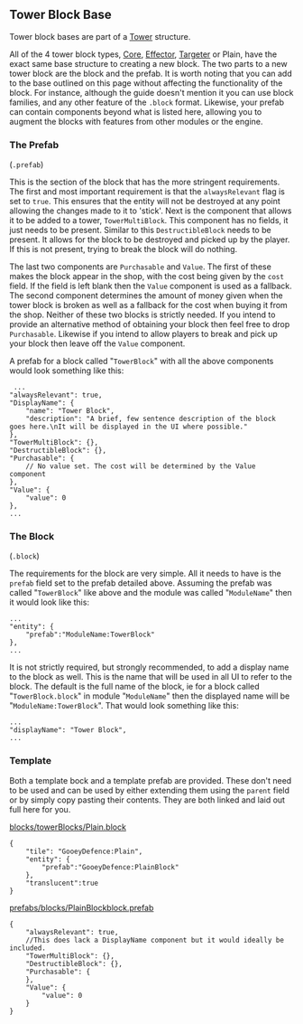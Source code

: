 ## Tower Block Base

Tower block bases are part of a [Tower](towers.md) structure.

All of the 4 tower block types, [Core](core.md), [Effector](effector.md), [Targeter](targeter.md) or Plain, have the exact same base structure to creating a new block. The two parts to a new tower block are the block and the prefab.
It is worth noting that you can add to the base outlined on this page without affecting the functionality of the block. For instance, although the guide doesn't mention it you can use block families, and any other feature of the `.block` format. Likewise, your prefab can contain components beyond what is listed here, allowing you to augment the blocks with features from other modules or the engine.

### The Prefab

(`.prefab`)

This is the section of the block that has the more stringent requirements. The first and most important requirement is that the `alwaysRelevant` flag is set to `true`. This ensures that the entity will not be destroyed at any point allowing the changes made to it to 'stick'.
Next is the component that allows it to be added to a tower, `TowerMultiBlock`. This component has no fields, it just needs to be present.
Similar to this `DestructibleBlock` needs to be present. It allows for the block to be destroyed and picked up by the player. If this is not present, trying to break the block will do nothing.

The last two components are `Purchasable` and `Value`. The first of these makes the block appear in the shop, with the cost being given by the `cost` field. If the field is left blank then the `Value` component is used as a fallback. The second component determines the amount of money given when the tower block is broken as well as a fallback for the cost when buying it from the shop.
Neither of these two blocks is strictly needed. If you intend to provide an alternative method of obtaining your block then feel free to drop `Purchasable`. Likewise if you intend to allow players to break and pick up your block then leave off the `Value` component.

A prefab for a block called "`TowerBlock`" with all the above components would look something like this:

     ...
    "alwaysRelevant": true,
    "DisplayName": {
        "name": "Tower Block",
        "description": "A brief, few sentence description of the block goes here.\nIt will be displayed in the UI where possible."
    },
    "TowerMultiBlock": {},
    "DestructibleBlock": {},
    "Purchasable": {
        // No value set. The cost will be determined by the Value component
    },
    "Value": {
        "value": 0
    },
    ...

### The Block

(`.block`)

The requirements for the block are very simple. All it needs to have is the `prefab` field set to the prefab detailed above. Assuming the prefab was called "`TowerBlock`" like above and the module was called "`ModuleName`" then it would look like this:

    ...
    "entity": {
        "prefab":"ModuleName:TowerBlock"
    },
    ...

It is not strictly required, but strongly recommended, to add a display name to the block as well. This is the name that will be used in all UI to refer to the block. The default is the full name of the block, ie for a block called "`TowerBlock.block`" in module "`ModuleName`" then the displayed name will be "`ModuleName:TowerBlock`". That would look something like this:

    ...
    "displayName": "Tower Block",
    ...

### Template

Both a template bock and a template prefab are provided. These don't need to be used and can be used by either extending them using the `parent` field or by simply copy pasting their contents. They are both linked and laid out full here for you.

[blocks/towerBlocks/Plain.block](https://github.com/Terasology/GooeyDefence/tree/master/assets/blocks/towerBlocks/Plain.block)

    {
        "tile": "GooeyDefence:Plain",
        "entity": {
            "prefab":"GooeyDefence:PlainBlock"
        },
        "translucent":true
    }

[prefabs/blocks/PlainBlockblock.prefab](https://github.com/Terasology/GooeyDefence/tree/master/assets/prefabs/blocks/PlainBlock.prefab)

    {
        "alwaysRelevant": true,
        //This does lack a DisplayName component but it would ideally be included.
        "TowerMultiBlock": {},
        "DestructibleBlock": {},
        "Purchasable": {
        },
        "Value": {
            "value": 0
        }
    }
